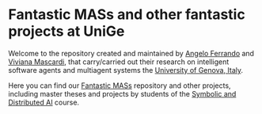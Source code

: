# Fantastic MASs and other fantastic projects at UniGe

Welcome to the repository created and maintained by [Angelo Ferrando](https://angeloferrando.github.io) and [Viviana Mascardi](https://vivianamascardi.github.io/), that carry/carried out their research on intelligent software agents and multiagent systems the [University of Genova, Italy](https://unige.it/en).  

Here you can find our [Fantastic MASs](https://mas-unige.github.io/fantastic_mass/) repository and other projects, including master theses and projects by students of the [Symbolic and Distributed AI](https://corsi.unige.it/en/off.f/2024/ins/77656?codcla=10852) course.
